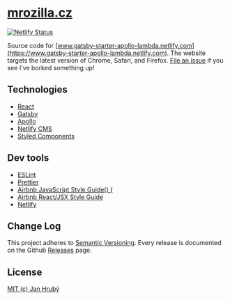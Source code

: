 # [mrozilla.cz](https://www.mrozilla.cz)

[![Netlify Status](https://api.netlify.com/api/v1/badges/dbe2996d-402e-46ca-9aca-803a2af40cde/deploy-status)](https://app.netlify.com/sites/mrozilla/deploys)

Source code for [www.gatsby-starter-apollo-lambda.netlify.com](https://www.gatsby-starter-apollo-lambda.netlify.com). The website targets the latest version of Chrome, Safari, and Firefox. [File an issue](https://github.com/mrozilla/gatsby-starter-apollo-lambda/issues) if you see I've borked something up!

## Technologies

- [React](https://github.com/facebook/react)
- [Gatsby](https://github.com/gatsbyjs/gatsby)
- [Apollo](https://github.com/apollographql)
- [Netlify CMS](https://github.com/netlify/netlify-cms)
- [Styled Components](https://github.com/styled-components/styled-components)

## Dev tools

- [ESLint](https://github.com/eslint/eslint)
- [Prettier](https://github.com/prettier/prettier)
- [Airbnb JavaScript Style Guide() {](https://github.com/airbnb/javascript)
- [Airbnb React/JSX Style Guide](https://github.com/airbnb/javascript/tree/master/react)
- [Netlify](https://www.netlify.com)

## Change Log

This project adheres to [Semantic Versioning](http://semver.org/). Every release is documented on the Github [Releases](https://github.com/mrozilla/gatsby-starter-apollo-lambda/releases) page.

## License

[MIT (c) Jan Hrubý](https://github.com/mrozilla/gatsby-starter-apollo-lambda/blob/master/LICENSE)
